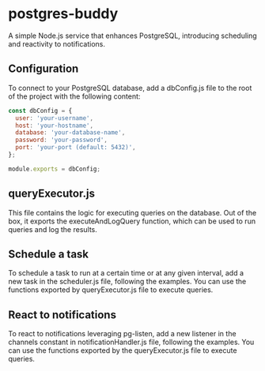 # postgres-buddy
A simple Node.js service that enhances PostgreSQL, introducing scheduling and reactivity to notifications.

## Configuration
To connect to your PostgreSQL database, add a dbConfig.js file to the root of the project with the following content:
```javascript
const dbConfig = {
  user: 'your-username',
  host: 'your-hostname',
  database: 'your-database-name',
  password: 'your-password',
  port: 'your-port (default: 5432)',
};

module.exports = dbConfig;
```

## queryExecutor.js
This file contains the logic for executing queries on the database. Out of the box, it
exports the executeAndLogQuery function, which can be used to run queries and log the results.

## Schedule a task
To schedule a task to run at a certain time or at any given interval, add a new task in the scheduler.js file,
following the examples. You can use the functions exported by queryExecutor.js file to execute queries.

## React to notifications
To react to notifications leveraging pg-listen, add a new listener in the channels constant in notificationHandler.js file, following the examples.
You can use the functions exported by the queryExecutor.js file to execute queries.

